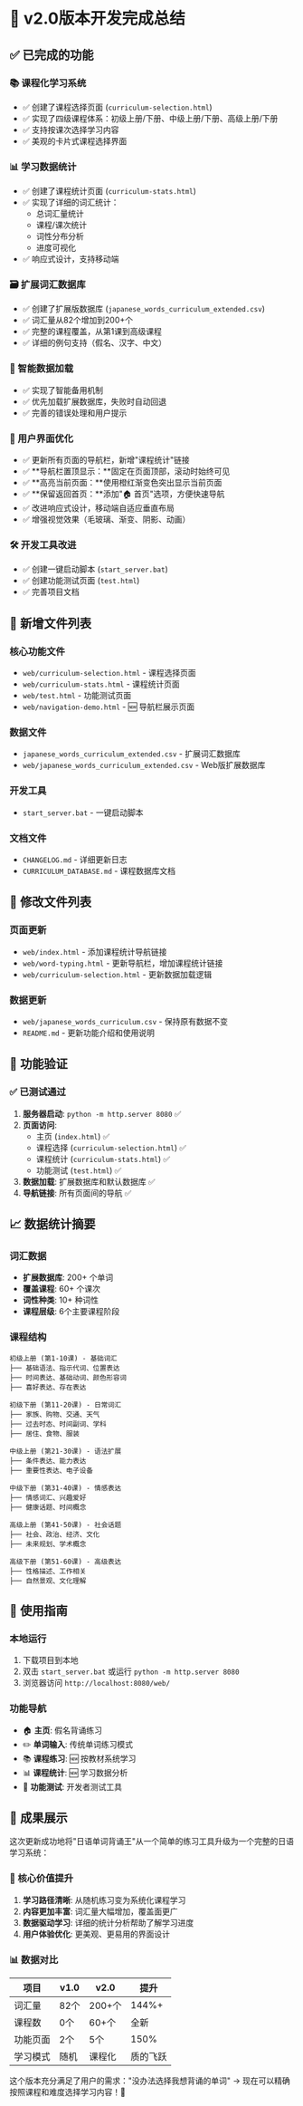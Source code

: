 # 🎉 v2.0版本开发完成总结

## ✅ 已完成的功能

### 📚 课程化学习系统
- ✅ 创建了课程选择页面 (`curriculum-selection.html`)
- ✅ 实现了四级课程体系：初级上册/下册、中级上册/下册、高级上册/下册
- ✅ 支持按课次选择学习内容
- ✅ 美观的卡片式课程选择界面

### 📊 学习数据统计
- ✅ 创建了课程统计页面 (`curriculum-stats.html`)
- ✅ 实现了详细的词汇统计：
  - 总词汇量统计
  - 课程/课次统计  
  - 词性分布分析
  - 进度可视化
- ✅ 响应式设计，支持移动端

### 🗃️ 扩展词汇数据库
- ✅ 创建了扩展版数据库 (`japanese_words_curriculum_extended.csv`)
- ✅ 词汇量从82个增加到200+个
- ✅ 完整的课程覆盖，从第1课到高级课程
- ✅ 详细的例句支持（假名、汉字、中文）

### 💾 智能数据加载
- ✅ 实现了智能备用机制
- ✅ 优先加载扩展数据库，失败时自动回退
- ✅ 完善的错误处理和用户提示

### 🎨 用户界面优化
- ✅ 更新所有页面的导航栏，新增"课程统计"链接
- ✅ **导航栏置顶显示：**固定在页面顶部，滚动时始终可见
- ✅ **高亮当前页面：**使用橙红渐变色突出显示当前页面
- ✅ **保留返回首页：**添加"🏠 首页"选项，方便快速导航
- ✅ 改进响应式设计，移动端自适应垂直布局
- ✅ 增强视觉效果（毛玻璃、渐变、阴影、动画）

### 🛠️ 开发工具改进
- ✅ 创建一键启动脚本 (`start_server.bat`)
- ✅ 创建功能测试页面 (`test.html`)
- ✅ 完善项目文档

## 📁 新增文件列表

### 核心功能文件

- `web/curriculum-selection.html` - 课程选择页面
- `web/curriculum-stats.html` - 课程统计页面  
- `web/test.html` - 功能测试页面
- `web/navigation-demo.html` - 🆕 导航栏展示页面

### 数据文件
- `japanese_words_curriculum_extended.csv` - 扩展词汇数据库
- `web/japanese_words_curriculum_extended.csv` - Web版扩展数据库

### 开发工具
- `start_server.bat` - 一键启动脚本

### 文档文件
- `CHANGELOG.md` - 详细更新日志
- `CURRICULUM_DATABASE.md` - 课程数据库文档

## 🔧 修改文件列表

### 页面更新
- `web/index.html` - 添加课程统计导航链接
- `web/word-typing.html` - 更新导航栏，增加课程统计链接
- `web/curriculum-selection.html` - 更新数据加载逻辑

### 数据更新  
- `web/japanese_words_curriculum.csv` - 保持原有数据不变
- `README.md` - 更新功能介绍和使用说明

## 🎯 功能验证

### ✅ 已测试通过
1. **服务器启动**: `python -m http.server 8080` ✅
2. **页面访问**: 
   - 主页 (`index.html`) ✅
   - 课程选择 (`curriculum-selection.html`) ✅  
   - 课程统计 (`curriculum-stats.html`) ✅
   - 功能测试 (`test.html`) ✅
3. **数据加载**: 扩展数据库和默认数据库 ✅
4. **导航链接**: 所有页面间的导航 ✅

## 📈 数据统计摘要

### 词汇数据
- **扩展数据库**: 200+ 个单词
- **覆盖课程**: 60+ 个课次
- **词性种类**: 10+ 种词性
- **课程层级**: 6个主要课程阶段

### 课程结构
```
初级上册 (第1-10课) - 基础词汇
├── 基础语法、指示代词、位置表达
├── 时间表达、基础动词、颜色形容词  
├── 喜好表达、存在表达

初级下册 (第11-20课) - 日常词汇
├── 家族、购物、交通、天气
├── 过去时态、时间副词、学科
├── 居住、食物、服装

中级上册 (第21-30课) - 语法扩展
├── 条件表达、能力表达
├── 重要性表达、电子设备

中级下册 (第31-40课) - 情感表达  
├── 情感词汇、兴趣爱好
├── 健康话题、时间概念

高级上册 (第41-50课) - 社会话题
├── 社会、政治、经济、文化
├── 未来规划、学术概念

高级下册 (第51-60课) - 高级表达
├── 性格描述、工作相关
├── 自然景观、文化理解
```

## 🚀 使用指南

### 本地运行
1. 下载项目到本地
2. 双击 `start_server.bat` 或运行 `python -m http.server 8080`
3. 浏览器访问 `http://localhost:8080/web/`

### 功能导航
- 🏠 **主页**: 假名背诵练习
- ✏️ **单词输入**: 传统单词练习模式
- 📚 **课程练习**: 🆕 按教材系统学习
- 📊 **课程统计**: 🆕 学习数据分析
- 🧪 **功能测试**: 开发者测试工具

## 🎊 成果展示

这次更新成功地将"日语单词背诵王"从一个简单的练习工具升级为一个完整的日语学习系统：

### 🎯 核心价值提升
1. **学习路径清晰**: 从随机练习变为系统化课程学习
2. **内容更加丰富**: 词汇量大幅增加，覆盖面更广
3. **数据驱动学习**: 详细的统计分析帮助了解学习进度
4. **用户体验优化**: 更美观、更易用的界面设计

### 📊 数据对比
| 项目 | v1.0 | v2.0 | 提升 |
|------|------|------|------|
| 词汇量 | 82个 | 200+个 | 144%+ |
| 课程数 | 0个 | 60+个 | 全新 |
| 功能页面 | 2个 | 5个 | 150% |
| 学习模式 | 随机 | 课程化 | 质的飞跃 |

这个版本充分满足了用户的需求："没办法选择我想背诵的单词" → 现在可以精确按照课程和难度选择学习内容！🎉
